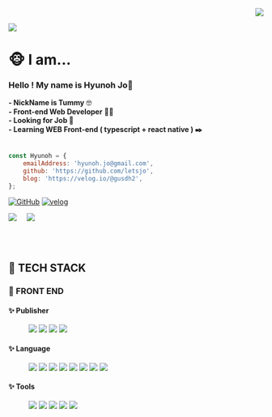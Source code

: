 <p align="right">
<a href="https://hits.seeyoufarm.com"><img src="https://hits.seeyoufarm.com/api/count/incr/badge.svg?url=https%3A%2F%2Fgithub.com%2Fletsjo%2Fhit-counter&count_bg=%2379C83D&title_bg=%23555555&icon=github.svg&icon_color=%23E7E7E7&title=hits&edge_flat=false"/></a>
</p>
<p align="left">
<img src="https://capsule-render.vercel.app/api?type=waving&color=79C83D&fontColor=E7E7E7&height=200&section=header&text=LetsJo%20Github!&fontSize=90" />
</p>

<h1 align="left">🐵 I am...</h1>
<h3><b>Hello ! My name is Hyunoh Jo</b>👋</h3>
<b>- NickName is Tummy</b> 🤓<br>
<b>- Front-end Web Developer</b> 👨‍💻<br>
<b>- Looking for Job 👀</b><br>
<b>- Learning WEB Front-end ( typescript + react native ) ✒️</b><br><br>


```js
const Hyunoh = {
	emailAddress: 'hyunoh.jo@gmail.com',
	github: 'https://github.com/letsjo',
	blog: 'https://velog.io/@gusdh2',
};
```

<a href = "https://github.com/letsjo/" target="_blank"><img alt="GitHub" src ="https://img.shields.io/badge/GitHub-181717.svg?&style=for-the-badge&logo=GitHub&logoColor=white"/></a>
<a href = "https://velog.io/@gusdh2/" target="_blank"><img alt="velog" src ="https://img.shields.io/badge/velog-181717.svg?&style=for-the-badge&logo=velog&logoColor=white"/></a>
<p>
<img src="https://github-readme-stats.vercel.app/api/top-langs/?username=letsjo&layout=compact&theme=dark">&nbsp;&nbsp;&nbsp;&nbsp;
<img src="https://github-readme-stats.vercel.app/api?username=letsjo&show_icons=true&theme=dark"><br><br>
</p>
<br>

<p align="center">

<h2 align="left">📝 TECH STACK</h2>

**<h3> 🎨 FRONT END </h3>**

**<h4>✨ Publisher</h4>**
<p style="margin-left: 40px">
  <img src="https://img.shields.io/badge/HTML-E34F26?style=flat&logo=HTML5&logoColor=white">
  <img src="https://img.shields.io/badge/CSS-1572B6?style=flat&logo=CSS3&logoColor=white">
  <img src="https://img.shields.io/badge/Bootstrap-7952B3?style=flat&logo=Bootstrap&logoColor=white">
  <img src="https://img.shields.io/badge/Node.Js-339933?style=flat&logo=Node.js&logoColor=white" />
</p>

**<h4>✨ Language</h4>**
<p style="margin-left: 40px">
  <img src="https://img.shields.io/badge/JavaScript-F7DF1E?style=flat-square&logo=JavaScript&logoColor=white">
  <img src="https://img.shields.io/badge/TypeScript-3178C6?style=flat&logo=TypeScript&logoColor=white">
  <img src="https://img.shields.io/badge/jQuery-0769AD?style=flat&logo=jQuery&logoColor=white">
  <img src="https://img.shields.io/badge/React-61DAFB?style=flat&logo=React&logoColor=white">
  <img src="https://img.shields.io/badge/Redux-764ABC?style=flat&logo=Redux&logoColor=white">
  <img src="https://img.shields.io/badge/Styled Components-DB7093?style=flat&logo=Styled-components&logoColor=white">
  <img src="https://img.shields.io/badge/Prettier-F7B93E?style=flat&logo=Prettier&logoColor=white">
  <img src="https://img.shields.io/badge/ESLint-4B32C3?style=flat&logo=ESLint&logoColor=white">
</p>

**<h4> ✨ Tools </h4>**
<p style="margin-left: 40px;">
  <img src="https://img.shields.io/badge/Git-F05032?style=flat&logo=Git&logoColor=white">
  <img src="https://img.shields.io/badge/Github-181717?style=flat&logo=Github&logoColor=white">
  <img src="https://img.shields.io/badge/Figma-F24E1E?style=flat&logo=Figma&logoColor=white">
  <img src="https://img.shields.io/badge/Notion-000000?style=flat&logo=Notion&logoColor=white">
  <img src="https://img.shields.io/badge/Slack-4A154B?style=flat&logo=Slack&logoColor=white">
</p>
<br>
